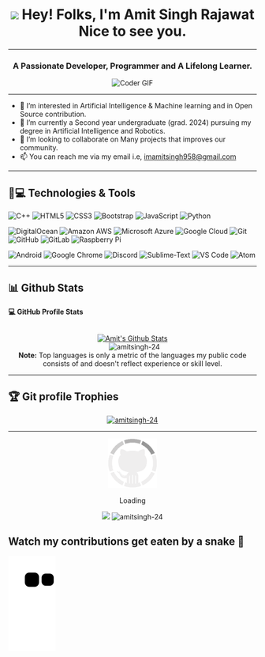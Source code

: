 <h1  align="center" ><img src="https://emojis.slackmojis.com/emojis/images/1531849430/4246/blob-sunglasses.gif?1531849430" width="30"/> Hey! Folks, I'm Amit Singh Rajawat Nice to see you.</h1>

---
<h3 align="center">A Passionate Developer, Programmer and A Lifelong Learner.</h3>
<div align="center">
<img src="https://media.giphy.com/media/SWoSkN6DxTszqIKEqv/giphy.gif" alt="Coder GIF" width="500">
</div>

---
- 👀 I’m interested in Artificial Intelligence & Machine learning and in Open Source contribution.
- 🌱 I’m currently a Second  year undergraduate (grad. 2024) pursuing my degree in Artificial Intelligence and Robotics.
- 💞️ I’m looking to collaborate on Many projects that improves our community.
- 📫 You can reach me via my email i.e, imamitsingh958@gmail.com

---

## 🚀💻 Technologies & Tools 
![C++](https://img.shields.io/badge/-C++-00599C?style=flat-square&logo=c)
![HTML5](https://img.shields.io/badge/-HTML5-E34F26?style=flat-square&logo=html5&logoColor=white)
![CSS3](https://img.shields.io/badge/-CSS3-1572B6?style=flat-square&logo=css3)
![Bootstrap](https://img.shields.io/badge/-Bootstrap-563D7C?style=flat-square&logo=bootstrap)
![JavaScript](https://img.shields.io/badge/-JavaScript-black?style=flat-square&logo=javascript)
![Python](https://img.shields.io/badge/-Python-black?style=flat-square&logo=Python)

![DigitalOcean](https://img.shields.io/badge/-Digital%20Ocean-darkblue?style=flat-square&logo=digitalocean)
![Amazon AWS](https://img.shields.io/badge/Amazon%20AWS-232F3E?style=flat-square&logo=amazon-aws)
![Microsoft Azure](https://img.shields.io/badge/Microsoft%20Azure-232F7E?style=flat-square&logo=microsoft-azure)
![Google Cloud](https://img.shields.io/badge/Google%20Cloud-black?style=flat-square&logo=google-cloud)
![Git](https://img.shields.io/badge/-Git-black?style=flat-square&logo=git)
![GitHub](https://img.shields.io/badge/-GitHub-181717?style=flat-square&logo=github)
![GitLab](https://img.shields.io/badge/-GitLab-FCA121?style=flat-square&logo=gitlab)
![Raspberry Pi](https://img.shields.io/badge/-Raspberry%20Pi-C51A4A?style=flat-square&logo=Raspberry-Pi)

 ![Android](https://img.shields.io/badge/Android-05150C?style=flat-square&logo=android)
 ![Google Chrome](https://img.shields.io/badge/Chrome-black?style=flat-square&logo=google-chrome)
 ![Discord](https://img.shields.io/badge/Discord-black?style=flat-square&logo=discord)
 ![Sublime-Text](https://img.shields.io/badge/-Sublime%20Text-black?style=flat-square&logo=Sublime-Text)
 ![VS Code](https://img.shields.io/badge/-VS%20Code-007ACC?style=flat-square&logo=visual-studio-code)
 ![Atom](https://img.shields.io/badge/-Atom-fadedgreen?style=flat-square&logo=Atom)

---

## 📊 Github Stats

  <summary><b>💻 GitHub Profile Stats</b></summary>
  <br/>
  <p align="center">
    <a href="https://github.com/amitsingh-24/github-readme-stats"><img alt="Amit's Github Stats" src="https://github-readme-stats.vercel.app/api?username=amitsingh-24&show_icons=true&count_private=true&hide=issues&theme=algolia" height="192px"/></a>
<br/>
  &nbsp;
	  <img src="https://github-readme-stats.vercel.app/api/top-langs?username=amitsingh-24&langs_count=10&show_icons=true&locale=en&layout=compact&theme=algolia" alt="amitsingh-24" height="192px"/>
  <br/>
  <b>Note:</b> Top languages is only a metric of the languages my public code consists of and doesn't reflect experience or skill level.
  </p>

---
## :trophy: Git profile Trophies

<p align="center"> <a href="https://github.com/amitsingh-24/github-profile-trophy"><img src="https://github-profile-trophy.vercel.app/?username=amitsingh-24&layout=compact&theme=algolia" alt="amitsingh-24" /></a> </p>

---
<div align=center>
    <img src="https://raw.githubusercontent.com/AhmedFathyDev/AhmedFathyDev/main/GitHub.gif" alt="GitHub Octocat Logo" height="100">
    <p>Loading</p>
</div>

<p align=center>
<img height="22" src="https://badges.pufler.dev/visits/amitsingh-24/amitsingh-24?color=black&logo=github" />
<img height="22" src="https://komarev.com/ghpvc/?username=amitsingh-24" alt="amitsingh-24"/>
<a href="https://github.com/amitsingh-24">
</a>
</p>

## Watch my contributions get eaten by a snake 🐍
![snake gif](https://github.com/amitsingh-24/Actions/blob/output/github-contribution-grid-snake.svg)

<!---
amitsingh-24/amitsingh-24 is a ✨ special ✨ repository because its `README.md` (this file) appears on your GitHub profile.
You can click the Preview link to take a look at your changes.
--->
